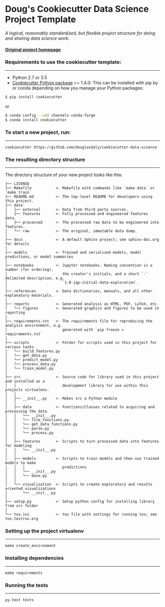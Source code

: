 # Doug's Cookiecutter Data Science Project Template

_A logical, reasonably standardized, but flexible project structure for doing and sharing data science work._


#### [Original project homepage](http://drivendata.github.io/cookiecutter-data-science/)


### Requirements to use the cookiecutter template:
-----------
 - Python 2.7 or 3.5
 - [Cookiecutter Python package](http://cookiecutter.readthedocs.org/en/latest/installation.html) >= 1.4.0: This can be installed with pip by or conda depending on how you manage your Python packages:

``` bash
$ pip install cookiecutter
```

or

``` bash
$ conda config --add channels conda-forge
$ conda install cookiecutter
```


### To start a new project, run:
------------

    cookiecutter https://github.com/douglasdaly/cookiecutter-data-science



### The resulting directory structure
------------

The directory structure of your new project looks like this: 

```
├── LICENSE
├── Makefile           <- Makefile with commands like `make data` or `make train`
├── README.md          <- The top-level README for developers using this project.
├── data
│   ├── external       <- Data from third party sources.
│   ├── features       <- Fully processed and engineered features data.
│   ├── processed      <- The processed raw data to be engineered into features.
│   └── raw            <- The original, immutable data dump.
│
├── docs               <- A default Sphinx project; see sphinx-doc.org for details
│
├── models             <- Trained and serialized models, model predictions, or model summaries
│
├── notebooks          <- Jupyter notebooks. Naming convention is a number (for ordering),
│                         the creator's initials, and a short `-` delimited description, e.g.
│                         `1.0-jqp-initial-data-exploration`.
│
├── references         <- Data dictionaries, manuals, and all other explanatory materials.
│
├── reports            <- Generated analysis as HTML, PDF, LaTeX, etc.
│   └── figures        <- Generated graphics and figures to be used in reporting
│
├── requirements.txt   <- The requirements file for reproducing the analysis environment, e.g.
│                         generated with `pip freeze > requirements.txt`
│
├── scripts            <- Folder for scripts used in this project for various tasks
│   └── build_features.py
│   └── get_data.py
│   └── predict_model.py
│   └── process_data.py
│   └── train_model.py
│
├── src                <- Source code for library used in this project and installed as a
│   │                     development library for use within this projects virtualenv.
│   │
│   ├── __init__.py    <- Makes src a Python module
│   │
│   ├── data           <- Functions/Classes related to acquiring and processing the data
│   │   └── __init__.py
│   │   └── file_functions.py
│   │   └── get_data_functions.py
│   │   └── parse.py
│   │   └── process.py
│   │
│   ├── features       <- Scripts to turn processed data into features for modeling
│   │   └── __init__.py
│   │
│   ├── models         <- Scripts to train models and then use trained models to make
│   │   │                 predictions
│   │   └── __init__.py
│   │   └── base.py
│   │
│   └── visualization  <- Scripts to create exploratory and results oriented visualizations
│       └── __init__.py
│
├── setup.py           <- Setup python config for installing library from src folder
│
└── tox.ini            <- tox file with settings for running tox; see tox.testrun.org
```

### Setting up the project virtualenv
------------

    make create_environment


### Installing dependencies
------------

    make requirements


### Running the tests
------------

    py.test tests

